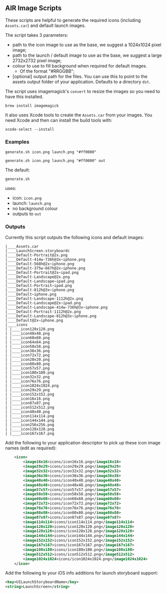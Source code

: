 

## AIR Image Scripts

These scripts are helpful to generate the required icons (including `Assets.car`) and default launch images.


The script takes 3 parameters:

- path to the icon image to use as the base, we suggest a 1024x1024 pixel image;
- path to the launch / default image to use as the base, we suggest a large 2732x2732 pixel image;
- colour to use to fill background when required for default images. 
  - Of the format "#RRGGBB";
- [optional] output path for the files. You can use this to point to the assets output folder of your application. Defaults to a directory `dst`.



The script uses imagemagick's `convert` to resize the images so you need to have this installed.

```
brew install imagemagick
```

It also uses Xcode tools to create the `Assets.car` from your images. You need Xcode and then can install the build tools with:

```
xcode-select --install
```


### Examples

```
generate.sh icon.png launch.png "#ff0000" 
```

```
generate.sh icon.png launch.png "#ff0000" out
```


The default:

```
generate.sh
```

uses: 
- icon: `icon.png`
- launch: `launch.png`
- no background colour
- outputs to `out`


### Outputs

Currently this script outputs the following icons and default images:

```
|____Assets.car
|____LaunchScreen.storyboardc
|____Default-Portrait@2x.png
|____Default-414w-736h@3x~iphone.png
|____Default-568h@2x~iphone.png
|____Default-375w-667h@2x~iphone.png
|____Default-Portrait@2x~ipad.png
|____Default-Landscape@2x.png
|____Default-Landscape~ipad.png
|____Default-Portrait~ipad.png
|____Default-812h@3x~iphone.png
|____Default~iphone.png
|____Default-Landscape-1112h@2x.png
|____Default-Landscape@2x~ipad.png
|____Default-Landscape-414w-736h@3x~iphone.png
|____Default-Portrait-1112h@2x.png
|____Default-Landscape-812h@3x~iphone.png
|____Default@2x~iphone.png
|____icons
| |____icon120x120.png
| |____icon48x48.png
| |____icon60x60.png
| |____icon64x64.png
| |____icon58x58.png
| |____icon36x36.png
| |____icon72x72.png
| |____icon20x20.png
| |____icon80x80.png
| |____icon57x57.png
| |____icon180x180.png
| |____icon32x32.png
| |____icon76x76.png
| |____icon1024x1024.png
| |____icon29x29.png
| |____icon152x152.png
| |____icon16x16.png
| |____icon87x87.png
| |____icon512x512.png
| |____icon40x40.png
| |____icon114x114.png
| |____icon144x144.png
| |____icon256x256.png
| |____icon128x128.png
| |____icon167x167.png
```

Add the following to your application descriptor to pick up these icon image names (edit as required):

```xml
    <icon>
        <image16x16>icons/icon16x16.png</image16x16>
        <image29x29>icons/icon29x29.png</image29x29>
        <image32x32>icons/icon32x32.png</image32x32>
        <image36x36>icons/icon36x36.png</image36x36>
        <image40x40>icons/icon40x40.png</image40x40>
        <image48x48>icons/icon48x48.png</image48x48>
        <image57x57>icons/icon57x57.png</image57x57>
        <image58x58>icons/icon58x58.png</image58x58>
        <image60x60>icons/icon60x60.png</image60x60>
        <image72x72>icons/icon72x72.png</image72x72>
        <image76x76>icons/icon76x76.png</image76x76>
        <image80x80>icons/icon80x80.png</image80x80>
        <image87x87>icons/icon87x87.png</image87x87>
        <image114x114>icons/icon114x114.png</image114x114>
        <image120x120>icons/icon120x120.png</image120x120>
        <image128x128>icons/icon128x128.png</image128x128>
        <image144x144>icons/icon144x144.png</image144x144>
        <image152x152>icons/icon152x152.png</image152x152>
        <image167x167>icons/icon167x167.png</image167x167>
        <image180x180>icons/icon180x180.png</image180x180>
        <image512x512>icons/icon512x512.png</image512x512>
        <image1024x1024>icons/icon1024x1024.png</image1024x1024>
    </icon>
```


Add the following to your iOS info additions for launch storyboard support:

```xml
<key>UILaunchStoryboardName</key>
<string>LaunchScreen</string>
```


